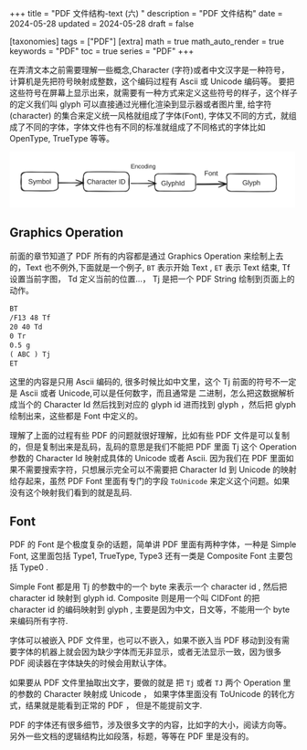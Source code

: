 +++
title = "PDF 文件结构-text (六) "
description = "PDF 文件结构"
date = 2024-05-28
updated = 2024-05-28
draft = false

[taxonomies]
tags = ["PDF"]
[extra]
math = true
math_auto_render = true
keywords = "PDF"
toc = true
series = "PDF"
+++

在弄清文本之前需要理解一些概念,Character (字符)或者中文汉字是一种符号，
计算机是先把符号映射成整数，这个编码过程有 Ascii 或 Unicode 编码等。
要把这些符号在屏幕上显示出来，就需要有一种方式来定义这些符号的样子，这个样子的定义我们叫 glyph 可以直接通过光栅化渲染到显示器或者图片里, 给字符(character) 的集合来定义统一风格就组成了字体(Font), 字体又不同的方式，就组成了不同的字体，字体文件也有不同的标准就组成了不同格式的字体比如 OpenType, TrueType 等等。

[<img src="./pdf_text.png" width="500"/>](./pdf_text.png)

## Graphics Operation
前面的章节知道了 PDF 所有的内容都是通过 Graphics Operation 来绘制上去的，Text 也不例外,下面就是一个例子, `BT` 表示开始 Text , `ET` 表示 Text 结束, Tf 设置当前字图， Td 定义当前的位置...， Tj 是把一个 PDF String 绘制到页面上的动作。
```
BT
/F13 48 Tf
20 40 Td
0 Tr
0.5 g
( ABC ) Tj
ET
```
这里的内容是只用 Ascii 编码的, 很多时候比如中文里，这个 Tj 前面的符号不一定是 Ascii 或者 Unicode,可以是任何数字，而且通常是 二进制，怎么把这数据解析成当个的 Character Id 然后找到对应的 glyph id 进而找到 glyph ，然后把 glyph 绘制出来，这些都是 Font 中定义的。

理解了上面的过程有些 PDF 的问题就很好理解，比如有些 PDF 文件是可以复制的，但是复制出来是乱码，乱码的意思是我们不能把 PDF 里面 Tj 这个 Operation 参数的 Character Id 映射成具体的 Unicode 或者 Ascii. 
因为我们在 PDF 里面如果不需要搜索字符，只想展示完全可以不需要把 Character Id 到 Unicode 的映射给存起来，虽然 PDF Font 里面有专门的字段 `ToUnicode` 来定义这个问题。如果没有这个映射我们看到的就是乱码.

## Font 
PDF 的 Font 是个极度复杂的话题，简单讲 PDF 里面有两种字体，一种是 Simple Font, 这里面包括 Type1, TrueType, Type3 还有一类是 Composite Font 主要包括 Type0 .

Simple Font 都是用 Tj 的参数中的一个 byte 来表示一个 character id , 然后把 character id 映射到 glyph id. Composite 则是用一个叫 CIDFont 的把 character id 的编码映射到 glyph , 主要是因为中文，日文等，不能用一个 byte 来编码所有字符.

字体可以被嵌入 PDF 文件里，也可以不嵌入，如果不嵌入当 PDF 移动到没有需要字体的机器上就会因为缺少字体而无非显示，或者无法显示一致，因为很多 PDF 阅读器在字体缺失的时候会用默认字体。

如果要从 PDF 文件里抽取出文字，要做的就是 把 `Tj` 或者 `TJ` 两个 Operation 里的参数的 Character 映射成 Unicode ， 如果字体里面没有 ToUnicode 的转化方式，结果就是能看到正常的 PDF ， 但是不能提前文字.

PDF 的字体还有很多细节，涉及很多文字的内容，比如字的大小，阅读方向等。另外一些文档的逻辑结构比如段落，标题，等等在 PDF 里是没有的。
